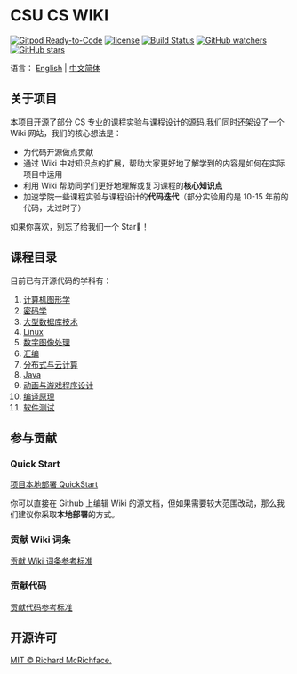 # CSU CS WIKI

[![Gitpod Ready-to-Code](https://img.shields.io/badge/Gitpod-Ready--to--Code-brightgreen?logo=gitpod&style=flat-square)](https://gitpod.io/#https://github.com/disc0ver-csu/csu-cs-wiki)
[![license](https://img.shields.io/github/license/disc0ver-csu/csu-cs-wiki)](LICENSE)
[![Build Status](https://travis-ci.org/disc0ver-csu/csu-cs-wiki.svg?branch=master)](https://travis-ci.org/disc0ver-csu/csu-cs-wiki)
[![GitHub watchers](https://img.shields.io/github/watchers/disc0ver-csu/csu-cs-wiki)](https://github.com/disc0ver-csu/csu-cs-wiki)
[![GitHub stars](https://img.shields.io/github/stars/disc0ver-csu/csu-cs-wiki)](https://github.com/disc0ver-csu/csu-cs-wiki)

语言： [English](https://github.com/disc0ver-csu/csu-cs-wiki/blob/master/README-en.md) | [中文简体](https://github.com/disc0ver-csu/csu-cs-wiki/blob/master/README.md)

## 关于项目

本项目开源了部分 CS 专业的课程实验与课程设计的源码,我们同时还架设了一个 Wiki 网站，我们的核心想法是：

- 为代码开源做点贡献
- 通过 Wiki 中对知识点的扩展，帮助大家更好地了解学到的内容是如何在实际项目中运用
- 利用 Wiki 帮助同学们更好地理解或复习课程的**核心知识点**
- 加速学院一些课程实验与课程设计的**代码迭代**（部分实验用的是 10-15 年前的代码，太过时了）

如果你喜欢，别忘了给我们一个 Star💫！

## 课程目录

目前已有开源代码的学科有：

1. [计算机图形学](https://github.com/disc0ver-csu/computer-graphics)
2. [密码学](https://github.com/disc0ver-csu/cryptography)
3. [大型数据库技术](https://github.com/disc0ver-csu/large-database-oracle)
4. [Linux](https://github.com/disc0ver-csu/linux-system)
5. [数字图像处理](https://github.com/disc0ver-csu/digital-image-process)
6. [汇编](https://github.com/disc0ver-csu/assembly-language)
7. [分布式与云计算](https://github.com/disc0ver-csu/distributed-systems)
8. [Java](https://github.com/disc0ver-csu/java-projects)
9. [动画与游戏程序设计](https://github.com/leo6033/UnityLearing/tree/master/TanksWar)
10. [编译原理](https://github.com/disc0ver-csu/compiler-principles)
11. [软件测试](https://github.com/disc0ver-csu/software-testing)

## 参与贡献

### Quick Start

[项目本地部署 QuickStart](https://csu-cs-wiki.github.io/csu-cs-wiki/Intro/quick-start/)

你可以直接在 Github 上编辑 Wiki 的源文档，但如果需要较大范围改动，那么我们建议你采取**本地部署**的方式。

### 贡献 Wiki 词条

[贡献 Wiki 词条参考标准](https://csu-cs-wiki.github.io//csu-cs-wiki/Intro/docs-guide/)

### 贡献代码

[贡献代码参考标准](https://csu-cs-wiki.github.io/csu-cs-wiki/Intro/codes-guide/)

## 开源许可

[MIT © Richard McRichface.](LICENSE)
